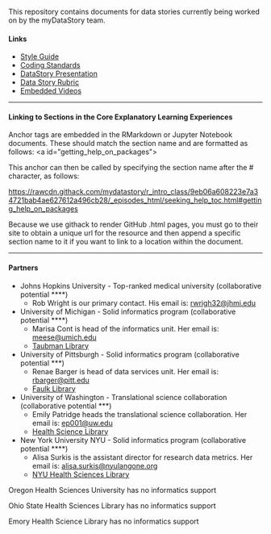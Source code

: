 This repository contains documents for data stories currently being worked on by the myDataStory team.

#### Links

- [Style Guide](https://github.com/mydatastory/stories/blob/master/doc/style_guide.pptx)
- [Coding Standards](https://github.com/mydatastory/shared_projects/blob/master/doc/coding_standards.docx)
- [DataStory Presentation](https://github.com/danielsmaxwell/presentations/blob/master/_datastory/data_story_presentation.pptx)
- [Data Story Rubric](https://github.com/danielsmaxwell/mcb4934/blob/master/doc/mini_project_rubric.docx)
- [Embedded Videos](https://stackoverflow.com/questions/43840742/how-to-embed-local-video-in-r-markdown)

----------------------------------------------------------------------------------------
#### Linking to Sections in the Core Explanatory Learning Experiences

Anchor tags are embedded in the RMarkdown or Jupyter Notebook documents.  These should match the section name and are formatted as follows: \<a id="getting_help_on_packages"></a>

This anchor can then be called by specifying the section name after the # character, as follows:  

https://rawcdn.githack.com/mydatastory/r_intro_class/9eb06a608223e7a34721bab4ae627612a496cb28/_episodes_html/seeking_help_toc.html#getting_help_on_packages

Because we use githack to render GitHub .html pages, you must go to their site to obtain a unique url for the resource and then append a specific section name to it if you want to link to a location within the document.

----------------------------------------------------------------------------------------
#### Partners

- Johns Hopkins University - Top-ranked medical university (collaborative potential ****)
  - Rob Wright is our primary contact.  His email is: rwrigh32@jhmi.edu
- University of Michigan - Solid informatics program (collaborative potential ****)
  - Marisa Cont is head of the informatics unit. Her email is: meese@umich.edu
  - [Taubman Library](https://www.lib.umich.edu/taubman-health-sciences-library)
- University of Pittsburgh - Solid informatics program (collaborative potential ***)
  - Renae Barger is head of data services unit. Her email is: rbarger@pitt.edu 
  - [Faulk Library](https://www.hsls.pitt.edu/)
- University of Washington - Translational science collaboration (collaborative potential ***)
  - Emily Patridge heads the translational science collaboration.  Her email is: ep001@uw.edu
  - [Health Science Library](https://hsl.uw.edu/topics/about-the-health-sciences-library/)
- New York University NYU - Solid informatics program (collaborative potential ****)
  - Alisa Surkis is the assistant director for research data metrics.  Her email is: alisa.surkis@nyulangone.org
  - [NYU Health Sciences Library](https://hsl.med.nyu.edu/)

Oregon Health Sciences University has no informatics support

Ohio State Health Sciences Library has no informatics support

Emory Health Science Library has no informatics support

